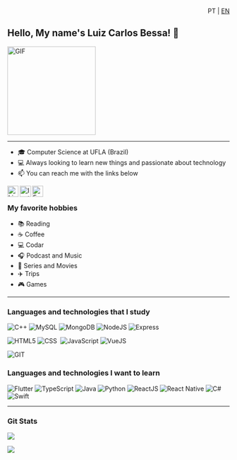 <p style="text-align:right"> PT | <a href="https://github.com/lcbessa/lcbessa/blob/main/README.en-US.md">EN</a> </p>

## Hello, My name's Luiz Carlos Bessa! 👋

<img alt="GIF" src="https://media.giphy.com/media/l4FsCR2hFJnGh18IM/giphy.gif" width = 200/>

---

- 🎓 Computer Science at UFLA (Brazil)
- 💻 Always looking to learn new things and passionate about technology
- 📫 You can reach me with the links below

<a target="_blank" href="https://www.linkedin.com/in/luizcarlosbessa/">
  <img align="left" alt="LinkedIN" width="25px" src="https://logospng.org/download/linkedin/logo-linkedin-icon-2048.png" /> </a>

<a target="_blank" href="https://www.instagram.com/lcbessa9/">
  <img align="left" alt="Instagram" width="25px" src="https://upload.wikimedia.org/wikipedia/commons/thumb/e/e7/Instagram_logo_2016.svg/1200px-Instagram_logo_2016.svg.png" />
</a>

<a target="_blank" href="mailto:luizcarlosbessa9@gmail.com">
  <img align="left" alt="E-mail" width="25px" src="https://logodownload.org/wp-content/uploads/2018/03/gmail-logo-16.png" />
</a>

<br>

### My favorite hobbies

- :books: Reading
- :coffee: Coffee
- :computer: Codar
- :headphones: Podcast and Music
- :fries: Series and Movies
- :airplane: Trips
- :video_game: Games

---

### Languages and technologies that I study

![C++](https://img.shields.io/badge/-C++-05122A?style=flat&logo=c%2B%2B)
![MySQL](https://img.shields.io/badge/-MySQL-05122A?style=flat&logo=mysql)
![MongoDB](https://img.shields.io/badge/-MongoDB-05122A?style=flat&logo=mongodb)
![NodeJS](https://img.shields.io/badge/-NodeJS-05122A?style=flat&logo=node.js)
![Express](https://img.shields.io/badge/-ExpressJS-05122A?style=flat&logo=express)

![HTML5](https://img.shields.io/badge/-HTML5-05122A?style=flat&logo=html5)
![CSS](https://img.shields.io/badge/-CSS-05122A?style=flat&logo=CSS3&logoColor=1572B6)&nbsp;
![JavaScript](https://img.shields.io/badge/-JavaScript-05122A?style=flat&logo=javascript)
![VueJS](https://img.shields.io/badge/-VueJS-05122A?style=flat&logo=vue.js)

![GIT](https://img.shields.io/badge/-GIT-05122A?style=flat&logo=git)&nbsp;

### Languages and technologies I want to learn

![Flutter](https://img.shields.io/badge/-Flutter-05122A?style=flat&logo=flutter)
![TypeScript](https://img.shields.io/badge/-TypeScript-05122A?style=flat&logo=typescript)
![Java](https://img.shields.io/badge/-Java-05122A?style=flat&logo=java)
![Python](https://img.shields.io/badge/-Python-05122A?style=flat&logo=python)
![ReactJS](https://img.shields.io/badge/-ReactJS-05122A?style=flat&logo=react)
![React Native](https://img.shields.io/badge/-React%20Native-05122A?style=flat&logo=react)
![C#](https://img.shields.io/badge/-CSharp-05122A?style=flat&logo=csharp)
![Swift](https://img.shields.io/badge/-Swift-05122A?style=flat&logo=swift)

---

### Git Stats

![](https://github-readme-stats.vercel.app/api?username=lcbessa&show_icons=true&theme=blueberry)

![](https://github-readme-stats.vercel.app/api/top-langs/?username=lcbessa&layout=compact&theme=blueberry)
